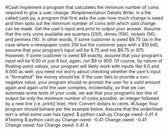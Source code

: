 #Cash
Implement a program that calculates the minimum number of coins required to give a user
change.
#Implementation Details
Write, in a file called cash.py, a program that first asks the user how much change is owed
and then spits out the minimum number of coins with which said change can be made.
Get the user’s input and print to output your answer. Assume that the only coins available are
quarters (25¢), dimes (10¢), nickels (5¢), and pennies (1¢).
In other words, if some customer is owed $9.75 (as in the case where a newspaper costs 25¢
but the customer pays with a $10 bill), assume that your program’s input will be 9.75 and not
$9.75 or 975. However, if some customer is owed $9 exactly, assume that your program’s
input will be 9.00 or just 9 but, again, not $9 or 900. Of course, by nature of floating-point
values, your program will likely work with inputs like 9.0 and 9.000 as well; you need not worry
about checking whether the user’s input is &quot;formatted&quot; like money should be.
If the user fails to provide a non-negative value, your program should re-prompt the user for a
valid amount again and again until the user complies.
Incidentally, so that we can automate some tests of your code, we ask that your program’s
last line of output be only the minimum number of coins possible: an integer followed by a
new line (i.e. print() line).
Hint: Convert dollars to cents.
#Usage
Your program should behave per the example below. Assume that the underlined text is what
some user has typed:
$ python cash.py
Change owed: 0.41
4
#Testing
$ python cash.py
Change owed: -0.41
Change owed: -0.41
Change owed: foo
Change owed: 0.41
4
